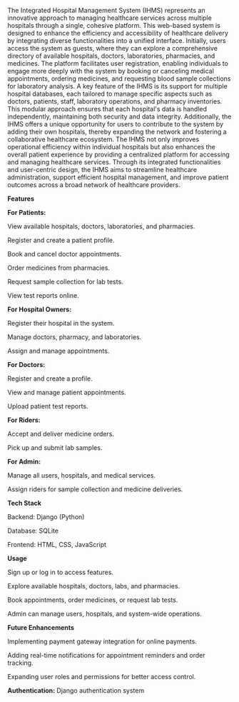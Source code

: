 The Integrated Hospital Management System (IHMS) represents an innovative approach to managing healthcare services across multiple hospitals through a single, cohesive platform. This web-based system is designed to enhance the efficiency and accessibility of healthcare delivery by integrating diverse functionalities into a unified interface. Initially, users access the system as guests, where they can explore a comprehensive directory of available hospitals, doctors, laboratories, pharmacies, and medicines. The platform facilitates user registration, enabling individuals to engage more deeply with the system by booking or canceling medical appointments, ordering medicines, and requesting blood sample collections for laboratory analysis. A key feature of the IHMS is its support for multiple hospital databases, each tailored to manage specific aspects such as doctors, patients, staff, laboratory operations, and pharmacy inventories. This modular approach ensures that each hospital's data is handled independently, maintaining both security and data integrity. Additionally, the IHMS offers a unique opportunity for users to contribute to the system by adding their own hospitals, thereby expanding the network and fostering a collaborative healthcare ecosystem. The IHMS not only improves operational efficiency within individual hospitals but also enhances the overall patient experience by providing a centralized platform for accessing and managing healthcare services. Through its integrated functionalities and user-centric design, the IHMS aims to streamline healthcare administration, support efficient hospital management, and improve patient outcomes across a broad network of healthcare providers.

**Features**

**For Patients:**

  View available hospitals, doctors, laboratories, and pharmacies.

  Register and create a patient profile.

  Book and cancel doctor appointments.

  Order medicines from pharmacies.

  Request sample collection for lab tests.

  View test reports online.

**For Hospital Owners:**

  Register their hospital in the system.
  
  Manage doctors, pharmacy, and laboratories.
  
  Assign and manage appointments.

**For Doctors:**

  Register and create a profile.
  
  View and manage patient appointments.
  
  Upload patient test reports.

**For Riders:**

  Accept and deliver medicine orders.
  
  Pick up and submit lab samples.

**For Admin:**

  Manage all users, hospitals, and medical services.
  
  Assign riders for sample collection and medicine deliveries.

**Tech Stack**

  Backend: Django (Python)

  Database: SQLite
  
  Frontend: HTML, CSS, JavaScript

**Usage**

Sign up or log in to access features.

Explore available hospitals, doctors, labs, and pharmacies.

Book appointments, order medicines, or request lab tests.

Admin can manage users, hospitals, and system-wide operations.

**Future Enhancements**

Implementing payment gateway integration for online payments.

Adding real-time notifications for appointment reminders and order tracking.

Expanding user roles and permissions for better access control.
  
**Authentication:** Django authentication system
